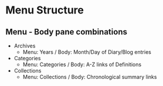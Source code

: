 Menu Structure
==============

Menu - Body pane combinations
-----------------------------
- Archives
  - Menu: Years / Body: Month/Day of Diary/Blog entries
- Categories
  - Menu: Categories / Body: A-Z links of Definitions
- Collections
  - Menu: Collections / Body: Chronological summary links

